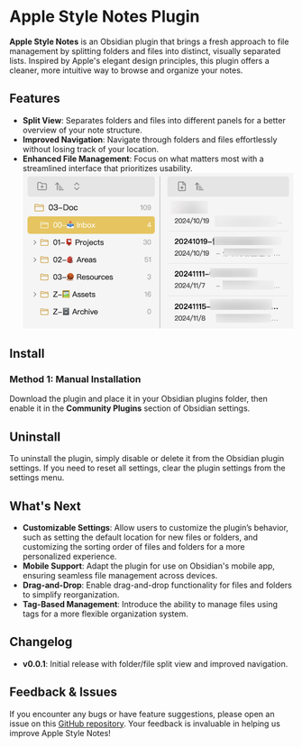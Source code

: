 # Apple Style Notes Plugin

**Apple Style Notes** is an Obsidian plugin that brings a fresh approach to file management by splitting folders and files into distinct, visually separated lists. Inspired by Apple's elegant design principles, this plugin offers a cleaner, more intuitive way to browse and organize your notes.

## Features
- **Split View**: Separates folders and files into different panels for a better overview of your note structure.
- **Improved Navigation**: Navigate through folders and files effortlessly without losing track of your location.
- **Enhanced File Management**: Focus on what matters most with a streamlined interface that prioritizes usability.
![plugin preview](./src/assets/images/split-views.jpg)

## Install
### Method 1: Manual Installation
Download the plugin and place it in your Obsidian plugins folder, then enable it in the **Community Plugins** section of Obsidian settings.

## Uninstall
To uninstall the plugin, simply disable or delete it from the Obsidian plugin settings. If you need to reset all settings, clear the plugin settings from the settings menu.

## What's Next
- **Customizable Settings**: Allow users to customize the plugin’s behavior, such as setting the default location for new files or folders, and customizing the sorting order of files and folders for a more personalized experience.
- **Mobile Support**: Adapt the plugin for use on Obsidian's mobile app, ensuring seamless file management across devices.
- **Drag-and-Drop**: Enable drag-and-drop functionality for files and folders to simplify reorganization.
- **Tag-Based Management**: Introduce the ability to manage files using tags for a more flexible organization system. 

## Changelog
- **v0.0.1**: Initial release with folder/file split view and improved navigation.
 
## Feedback & Issues
If you encounter any bugs or have feature suggestions, please open an issue on this [GitHub repository](https://github.com/XuQuan-nikkkki/apple-style-notes-plugin). Your feedback is invaluable in helping us improve Apple Style Notes!


